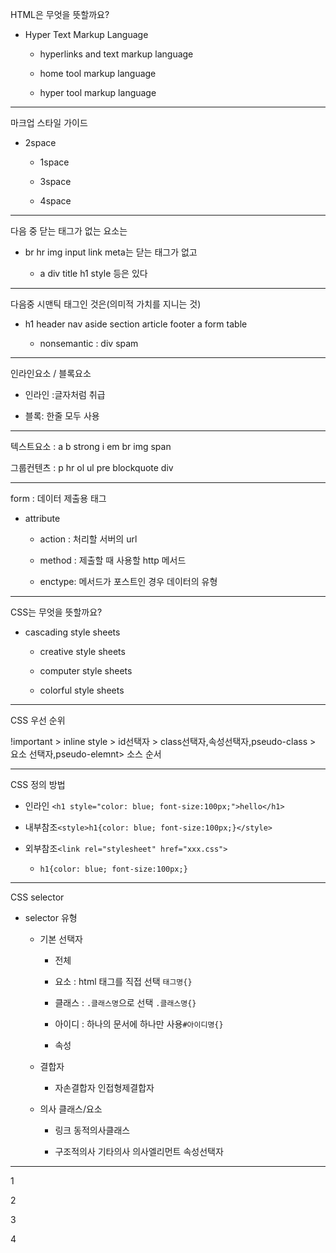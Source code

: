 HTML은 무엇을 뜻할까요?

- Hyper Text Markup Language
  
  - hyperlinks and text markup language
  
  - home tool markup language
  
  - hyper tool markup language

---

마크업 스타일 가이드

- 2space
  
  - 1space
  
  - 3space
  
  - 4space

---

다음 중 닫는 태그가 없는 요소는

- br hr img input link meta는 닫는 태그가 없고
  
  - a div title h1 style 등은 있다

---

다음중 시맨틱 태그인 것은(의미적 가치를 지니는 것)

- h1 header nav aside section article footer a form table
  
  - nonsemantic : div spam 

---

인라인요소 / 블록요소

- 인라인 :글자처럼 취급

- 블록:  한줄 모두 사용

---

텍스트요소 : a b strong i em br img span

그룹컨텐츠 : p hr ol ul pre blockquote div

---

form : 데이터 제출용 태그

- attribute
  
  - action : 처리할 서버의 url
  
  - method : 제출할 때 사용할 http 메서드
  
  - enctype: 메서드가 포스트인 경우 데이터의 유형

---

CSS는 무엇을 뜻할까요?

- cascading style sheets
  
  - creative style sheets
  
  - computer style sheets
  
  - colorful style sheets

---

CSS 우선 순위

!important > inline style > id선택자 > class선택자,속성선택자,pseudo-class > 요소 선택자,pseudo-elemnt> 소스 순서

---

CSS 정의 방법

- 인라인 `<h1 style="color: blue; font-size:100px;">hello</h1>`

- 내부참조`<style>h1{color: blue; font-size:100px;}</style>`

- 외부참조`<link rel="stylesheet" href="xxx.css">`
  
  - `h1{color: blue; font-size:100px;}`

---

CSS selector

- selector 유형
  
  - 기본 선택자 
    
    - 전체 
    
    - 요소 : html 태그를 직접 선택 `태그명{}`
    
    - 클래스 : `.클래스명`으로 선택 `.클래스명{}`
    
    - 아이디 : 하나의 문서에 하나만 사용`#아이디명{}`
    
    - 속성
  
  - 결합자 
    
    - 자손결합자 인접형제결합자
  
  - 의사 클래스/요소
    
    - 링크 동적의사클래스
    
    - 구조적의사 기타의사 의사엘리먼트 속성선택자

---

<p>1</p>

<p class="blue">2</p>

<p class="blue green">3</p>



4
